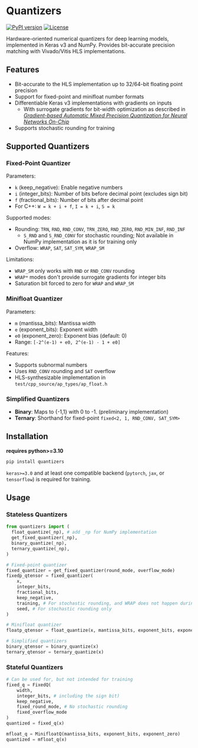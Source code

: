 # Quantizers
[![PyPI version](https://badge.fury.io/py/quantizers.svg)](https://badge.fury.io/py/quantizers)
[![License](https://img.shields.io/badge/License-LGPL-blue)](LICENSE)

Hardware-oriented numerical quantizers for deep learning models, implemented in Keras v3 and NumPy. Provides bit-accurate precision matching with Vivado/Vitis HLS implementations.

## Features

- Bit-accurate to the HLS implementation up to 32/64-bit floating point precision
- Support for fixed-point and minifloat number formats
- Differentiable Keras v3 implementations with gradients on inputs
  - With surrogate gradients for bit-width optimization as described in *[Gradient-based Automatic Mixed Precision Quantization for Neural Networks On-Chip](https://arxiv.org/abs/2405.00645)*
- Supports stochastic rounding for training

## Supported Quantizers

### Fixed-Point Quantizer

Parameters:
- `k` (keep_negative): Enable negative numbers
- `i` (integer_bits): Number of bits before decimal point (excludes sign bit)
- `f` (fractional_bits): Number of bits after decimal point
- For C++: `W = k + i + f`, `I = k + i`, `S = k`

Supported modes:
- Rounding: `TRN`, `RND`, `RND_CONV`, `TRN_ZERO`, `RND_ZERO`, `RND_MIN_INF`, `RND_INF`
  - `S_RND` and `S_RND_CONV` for stochastic rounding; Not available in NumPy implementation as it is for training only
- Overflow: `WRAP`, `SAT`, `SAT_SYM`, `WRAP_SM`

Limitations:
- `WRAP_SM` only works with `RND` or `RND_CONV` rounding
- `WRAP*` modes don't provide surrogate gradients for integer bits
- Saturation bit forced to zero for `WRAP` and `WRAP_SM`

### Minifloat Quantizer

Parameters:
- `m` (mantissa_bits): Mantissa width
- `e` (exponent_bits): Exponent width
- `e0` (exponent_zero): Exponent bias (default: 0)
- Range: `[-2^(e-1) + e0, 2^(e-1) - 1 + e0]`

Features:
- Supports subnormal numbers
- Uses `RND_CONV` rounding and `SAT` overflow
- HLS-synthesizable implementation in `test/cpp_source/ap_types/ap_float.h`

### Simplified Quantizers

- **Binary**: Maps to {-1,1} with 0 to -1. (preliminary implementation)
- **Ternary**: Shorthand for fixed-point `fixed<2, 1, RND_CONV, SAT_SYM>`


## Installation

**requires python>=3.10**

```bash
pip install quantizers
```
`keras>=3.0` and at least one compatible backend (`pytorch`, `jax`, or `tensorflow`) is required for training.

## Usage

### Stateless Quantizers
```python
from quantizers import (
  float_quantize(_np), # add _np for NumPy implementation
  get_fixed_quantizer(_np),
  binary_quantize(_np),
  ternary_quantize(_np),
)

# Fixed-point quantizer
fixed_quantizer = get_fixed_quantizer(round_mode, overflow_mode)
fixedp_qtensor = fixed_quantizer(
    x,
    integer_bits,
    fractional_bits,
    keep_negative,
    training, # For stochastic rounding, and WRAP does not happen during training
    seed, # For stochastic rounding only
)

# Minifloat quantizer
floatp_qtensor = float_quantize(x, mantissa_bits, exponent_bits, exponent_zero)

# Simplified quantizers
binary_qtensor = binary_quantize(x)
ternary_qtensor = ternary_quantize(x)
```

### Stateful Quantizers
```python
# Can be used for, but not intended for training
fixed_q = FixedQ(
    width,
    integer_bits, # including the sign bit)
    keep_negative,
    fixed_round_mode, # No stochastic rounding
    fixed_overflow_mode
)
quantized = fixed_q(x)

mfloat_q = MinifloatQ(mantissa_bits, exponent_bits, exponent_zero)
quantized = mfloat_q(x)
```
